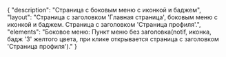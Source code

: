 {
"description": "Страница с боковым меню с иконкой и баджем",
"layout": "Страница с  заголовком 'Главная страница', боковым меню с иконкой и баджем.
Страница с заголовком 'Страница профиля'.",
"elements": "Боковое меню: Пункт меню без заголовка(notif, иконка, бадж '3' желтого цвета, при клике открывается страница с заголовком 'Страница профиля')."
}